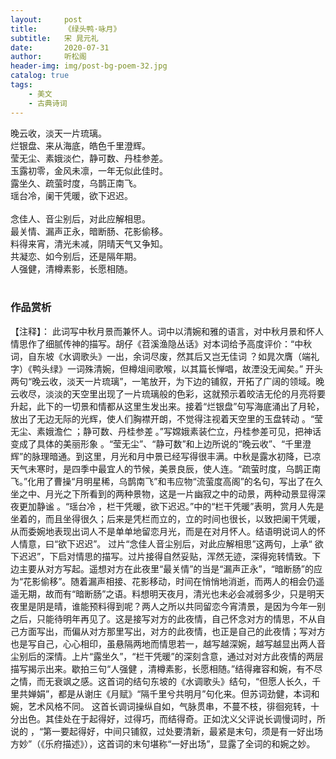 ```yaml
---
layout:     post
title:      《绿头鸭·咏月》
subtitle:   宋 晁元礼
date:       2020-07-31
author:     听松阁
header-img: img/post-bg-poem-32.jpg
catalog: true
tags:
    - 美文
    - 古典诗词
---
```


晚云收，淡天一片琉璃。<br>
烂银盘、来从海底，皓色千里澄辉。<br>
莹无尘、素娥淡伫，静可数、丹桂参差。<br>
玉露初零，金风未凛，一年无似此佳时。<br>
露坐久、疏萤时度，乌鹊正南飞。<br>
瑶台冷，阑干凭暖，欲下迟迟。<br>
<br>
念佳人、音尘别后，对此应解相思。<br>
最关情、漏声正永，暗断肠、花影偷移。<br>
料得来宵，清光未减，阴晴天气又争知。<br>
共凝恋、如今别后，还是隔年期。<br>
人强健，清樽素影，长愿相随。<br>
<br>

### 作品赏析
【注释】：
此词写中秋月景而兼怀人。词中以清婉和雅的语言，对中秋月景和怀人情思作了细腻传神的描写。胡仔《苕溪渔隐丛话》对本词给予高度评价：“中秋词，自东坡《水调歌头》一出，余词尽废，然其后又岂无佳词 ？如晁次膺（端礼字）《鸭头绿》一词殊清婉，但樽俎间歌喉，以其篇长惮唱，故湮没无闻矣。”
开头两句“晚云收，淡天一片琉璃”，一笔放开，为下边的铺叙，开拓了广阔的领域。晚云收尽，淡淡的天空里出现了一片琉璃般的色彩，这就预示着皎洁无伦的月亮将要升起，此下的一切景和情都从这里生发出来。接着“烂银盘”句写海底涌出了月轮，放出了无边无际的光辉，使人们胸襟开朗，不觉得注视着天空里的玉盘转动 。“莹无尘、素娥澹伫 ；静可数、丹桂参差 。”写嫦娥素装伫立，丹桂参差可见，把神话变成了具体的美丽形象 。“莹无尘”、“静可数”和上边所说的“晚云收”、“千里澄辉”的脉理暗通。到这里，月光和月中景已经写得很丰满。中秋是露水初降，已凉天气未寒时，是四季中最宜人的节候，美景良辰，使人连。“疏萤时度，乌鹊正南飞。”化用了曹操“月明星稀，乌鹊南飞”和韦应物“流萤度高阁”的名句，写出了在久坐之中、月光之下所看到的两种景物，这是一片幽寂之中的动景，两种动景显得深夜更加静谧 。“瑶台冷 ，栏干凭暖，欲下迟迟。”中的“栏干凭暖”表明，赏月人先是坐着的，而且坐得很久；后来是凭栏而立的，立的时间也很长，以致把阑干凭暖，从而委婉地表现出词人不是单单地留恋月光，而是在对月怀人。结语明说词人的怀人情意，曰“欲下迟迟”。
过片“念佳人音尘别后，对此应解相思”这两句，上承“ 欲下迟迟”，下启对情思的描写。过片接得自然妥贴，浑然无迹，深得宛转情致。下边主要从对方写起。遥想对方在此夜里“最关情”的当是“漏声正永”，“暗断肠”的应为“花影偷移”。随着漏声相接、花影移动，时间在悄悄地消逝，而两人的相会仍遥遥无期，故而有“暗断肠”之语。料想明天夜月，清光也未必会减弱多少，只是明天夜里是阴是晴，谁能预料得到呢？两人之所以共同留恋今宵清景，是因为今年一别之后，只能待明年再见了。这是接写对方的此夜情，自己怀念对方的情思，不从自己方面写出，而偏从对方那里写出，对方的此夜情，也正是自己的此夜情；写对方也是写自己，心心相印，虽悬隔两地而情思若一，越写越深婉，越写越显出两人音尘别后的深情。上片“露坐久”，“栏干凭暖”的深刻含意，通过对对方此夜情的两层描写揭示出来。歇拍三句“人强健 ，清樽素影，长愿相随。”结得雍容和婉，有不尽之情，而无衰飒之感。这首词的结句东坡的《水调歌头》结句，“但愿人长久，千里共婵娟”，都是从谢庄《月赋》“隔千里兮共明月”句化来。但苏词劲健，本词和婉，艺术风格不同。
这首长调词操纵自如，气脉贯串，不蔓不枝，徘徊宛转，十分出色。其佳处在于起得好，过得巧，而结得奇。正如沈义父评说长调慢词时，所说的 ，“第一要起得好，中间只铺叙，过处要清新，最紧是末句，须是有一好出场方妙”（《乐府描述》），这首词的末句堪称“一好出场”，显露了全词的和婉之妙。
